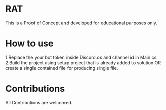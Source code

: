 # RAT
This is a Proof of Concept and developed for educational purposes only.
# How to use 
1.Replace the your bot token inside Discord.cs and channel id in Main.cs.
2.Build the project using setup project that is already added to solution OR create a single contained file for producing single file.

# Contributions
All Contributions are welcomed.
